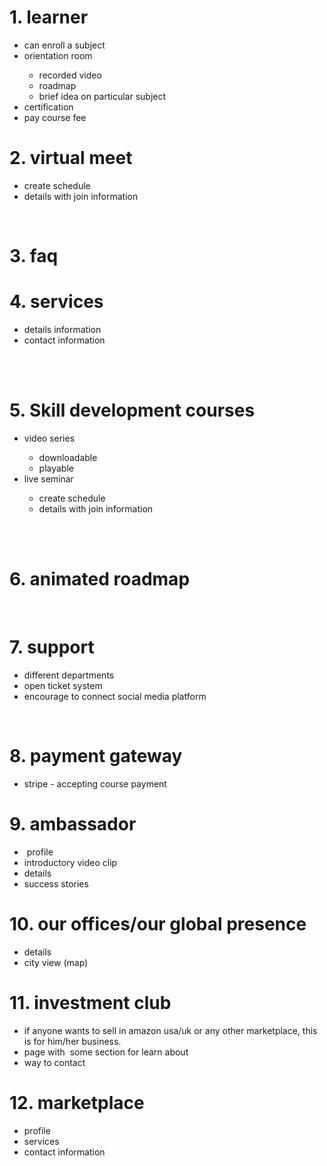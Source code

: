 <h1><strong>1. learner&nbsp;</strong></h1>
<ul>
<li style="font-weight: 400;" aria-level="1" aria-checked="false"><span style="font-weight: 400;">can enroll a subject</span></li>
<li style="font-weight: 400;" aria-level="1" aria-checked="false"><span style="font-weight: 400;">orientation room</span></li>
<ul>
<li style="font-weight: 400;" aria-level="2"><span style="font-weight: 400;">recorded video</span></li>
<li style="font-weight: 400;" aria-level="2"><span style="font-weight: 400;">roadmap&nbsp;</span></li>
<li style="font-weight: 400;" aria-level="2"><span style="font-weight: 400;">brief idea on particular subject</span></li>
</ul>
<li style="font-weight: 400;" aria-level="1" aria-checked="false"><span style="font-weight: 400;">certification</span></li>
<li style="font-weight: 400;" aria-level="1" aria-checked="false"><span style="font-weight: 400;">pay course fee</span></li>
</ul>
<h1><strong>2. virtual meet</strong></h1>
<ul>
<li style="font-weight: 400;" aria-level="1" aria-checked="false"><span style="font-weight: 400;">create schedule&nbsp;</span></li>
<li style="font-weight: 400;" aria-level="1" aria-checked="false"><span style="font-weight: 400;">details with join information</span></li>
</ul>
<p>&nbsp;</p>
<h1><strong>3. faq</strong></h1>
<h1><strong>4. services</strong></h1>
<ul>
<li style="font-weight: 400;" aria-level="1" aria-checked="false"><span style="font-weight: 400;">details information</span></li>
<li style="font-weight: 400;" aria-level="1" aria-checked="false"><span style="font-weight: 400;">contact information</span></li>
</ul>
<p><br /><br /></p>
<h1><strong>5. Skill development courses </strong></h1>
<ul>
<li style="font-weight: 400;" aria-level="1" aria-checked="false"><span style="font-weight: 400;">video series&nbsp;</span></li>
<ul>
<li style="font-weight: 400;" aria-level="2"><span style="font-weight: 400;">downloadable&nbsp;</span></li>
<li style="font-weight: 400;" aria-level="2"><span style="font-weight: 400;">playable</span></li>
</ul>
<li style="font-weight: 400;" aria-level="1" aria-checked="false"><span style="font-weight: 400;">live seminar&nbsp;</span></li>
<ul>
<li style="font-weight: 400;" aria-level="2"><span style="font-weight: 400;">create schedule&nbsp;</span></li>
<li style="font-weight: 400;" aria-level="2"><span style="font-weight: 400;">details with join information</span></li>
</ul>
</ul>
<p><br /><br /></p>
<h1><strong>6. animated roadmap</strong></h1>
<p>&nbsp;</p>
<h1><strong>7. support</strong></h1>
<ul>
<li style="font-weight: 400;" aria-level="1" aria-checked="false"><span style="font-weight: 400;">different departments</span></li>
<li style="font-weight: 400;" aria-level="1" aria-checked="false"><span style="font-weight: 400;">open ticket system</span></li>
<li style="font-weight: 400;" aria-level="1" aria-checked="false"><span style="font-weight: 400;">encourage to connect social media platform</span></li>
</ul>
<p>&nbsp;</p>
<h1><strong>8. payment gateway</strong></h1>
<ul>
<li style="font-weight: 400;" aria-level="1" aria-checked="false"><span style="font-weight: 400;">stripe - accepting course payment</span></li>
</ul>
<h1><strong>9. ambassador</strong></h1>
<ul>
<li style="font-weight: 400;" aria-level="1" aria-checked="false"><span style="font-weight: 400;">&nbsp;profile</span></li>
<li style="font-weight: 400;" aria-level="1" aria-checked="false"><span style="font-weight: 400;">introductory video clip</span></li>
<li style="font-weight: 400;" aria-level="1" aria-checked="false"><span style="font-weight: 400;">details</span></li>
<li style="font-weight: 400;" aria-level="1" aria-checked="false"><span style="font-weight: 400;">success stories</span></li>
</ul>
<h1><strong>10. our offices/our global presence</strong></h1>
<ul>
<li style="font-weight: 400;" aria-level="1" aria-checked="false"><span style="font-weight: 400;">details&nbsp;</span></li>
<li style="font-weight: 400;" aria-level="1" aria-checked="false"><span style="font-weight: 400;">city view (map)</span></li>
</ul>
<h1><strong>11. investment club</strong></h1>
<ul>
<li style="font-weight: 400;" aria-level="1" aria-checked="false"><span style="font-weight: 400;">if anyone wants to sell in amazon usa/uk or any other marketplace, this is for him/her business.&nbsp;</span></li>
<li style="font-weight: 400;" aria-level="1" aria-checked="false"><span style="font-weight: 400;">page with&nbsp; some section for learn about</span></li>
<li style="font-weight: 400;" aria-level="1" aria-checked="false"><span style="font-weight: 400;">way to contact&nbsp;</span></li>
</ul>
<h1><strong>12. marketplace</strong></h1>
<ul>
<li style="font-weight: 400;" aria-level="1" aria-checked="false"><span style="font-weight: 400;">profile&nbsp;</span></li>
<li style="font-weight: 400;" aria-level="1" aria-checked="false"><span style="font-weight: 400;">services</span></li>
<li style="font-weight: 400;" aria-level="1" aria-checked="false"><span style="font-weight: 400;">contact information</span></li>
</ul>
<p><br /><br /></p>
